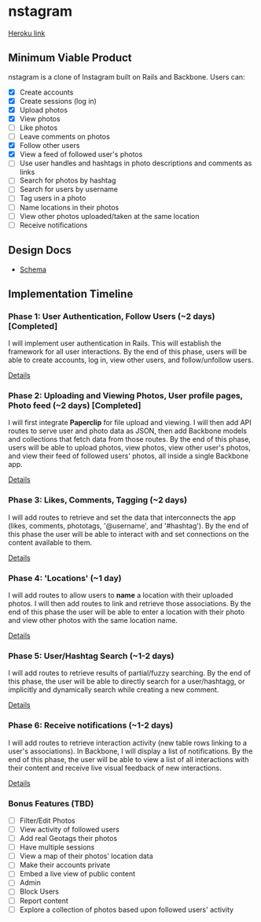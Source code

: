 # nstagram

[Heroku link][heroku]

[heroku]: #

## Minimum Viable Product
nstagram is a clone of Instagram built on Rails and Backbone. Users can:


- [x] Create accounts
- [x] Create sessions (log in)
- [x] Upload photos
- [x] View photos
- [ ] Like photos
- [ ] Leave comments on photos
- [x] Follow other users
- [x] View a feed of followed user's photos
- [ ] Use user handles and hashtags in photo descriptions and comments as links
- [ ] Search for photos by hashtag
- [ ] Search for users by username
- [ ] Tag users in a photo
- [ ] Name locations in their photos
- [ ] View other photos uploaded/taken at the same location
- [ ] Receive notifications

## Design Docs
* [Schema][schema]

[schema]: ./docs/schema.md

## Implementation Timeline

### Phase 1: User Authentication, Follow Users (~2 days) [Completed]
I will implement user authentication in Rails. This will establish the framework for all user interactions. By the end of this phase, users will be able to create accounts, log in, view other users, and follow/unfollow users.

[Details][phase-one]

### Phase 2: Uploading and Viewing Photos, User profile pages, Photo feed (~2 days) [Completed]
I will first integrate **Paperclip** for file upload and viewing. I will then add API routes to serve user and photo data as JSON, then add Backbone models and collections that fetch data from those routes. By the end of this phase, users will be able to upload photos, view photos, view other user's photos, and view their feed of followed users' photos, all inside a single Backbone app.

[Details][phase-two]

### Phase 3: Likes, Comments, Tagging (~2 days)
I will add routes to retrieve and set the data that interconnects the app (likes, comments, phototags, '@username', and '#hashtag'). By the end of this phase the user will be able to interact with and set connections on the content available to them.

[Details][phase-three]

### Phase 4: 'Locations' (~1 day)
I will add routes to allow users to **name** a location with their uploaded photos. I will then add routes to link and retrieve those associations. By the end of this phase the user will be able to enter a location with their photo and view other photos with the same location name.

[Details][phase-four]

### Phase 5: User/Hashtag Search (~1-2 days)
I will add routes to retrieve results of partial/fuzzy searching. By the end of this phase, the user will be able to directly search for a user/hashtagg, or implicitly and dynamically search while creating a new comment.

[Details][phase-five]

### Phase 6: Receive notifications (~1-2 days)
I will add routes to retrieve interaction activity (new table rows linking to a user's associations). In Backbone, I will display a list of notifications. By the end of this phase, the user will be able to view a list of all interactions with their content and receive live visual feedback of new interactions.

[Details][phase-six]

### Bonus Features (TBD)
- [ ] Filter/Edit Photos
- [ ] View activity of followed users
- [ ] Add real Geotags their photos
- [ ] Have multiple sessions
- [ ] View a map of their photos' location data
- [ ] Make their accounts private
- [ ] Embed a live view of public content
- [ ] Admin
- [ ] Block Users
- [ ] Report content
- [ ] Explore a collection of photos based upon followed users' activity

[phase-one]: ./docs/phases/phase1.md
[phase-two]: ./docs/phases/phase2.md
[phase-three]: ./docs/phases/phase3.md
[phase-four]: ./docs/phases/phase4.md
[phase-five]: ./docs/phases/phase5.md
[phase-six]: ./docs/phases/phase6.md
